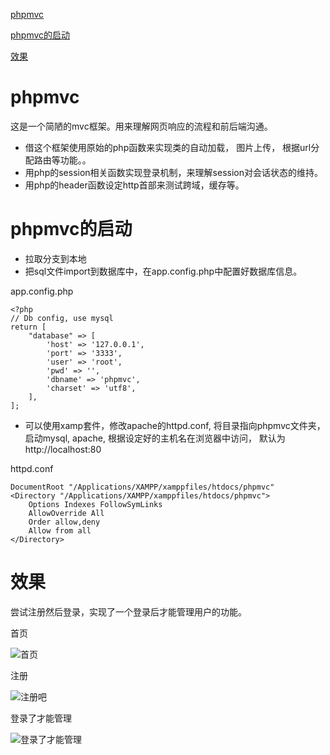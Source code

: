 
[phpmvc](https://github.com/h476564406/phpmvc#phpmvc%E7%9A%84%E5%90%AF%E5%8A%A8)

[phpmvc的启动](https://github.com/h476564406/phpmvc#phpmvc%E7%9A%84%E5%90%AF%E5%8A%A8)

[效果](https://github.com/h476564406/phpmvc#phpmvc%E7%9A%84%E5%90%AF%E5%8A%A8)

# phpmvc
这是一个简陋的mvc框架。用来理解网页响应的流程和前后端沟通。

* 借这个框架使用原始的php函数来实现类的自动加载， 图片上传， 根据url分配路由等功能。。 
* 用php的session相关函数实现登录机制，来理解session对会话状态的维持。
* 用php的header函数设定http首部来测试跨域，缓存等。


# phpmvc的启动
* 拉取分支到本地
* 把sql文件import到数据库中，在app.config.php中配置好数据库信息。
 
app.config.php

```
<?php
// Db config, use mysql
return [
    "database" => [
        'host' => '127.0.0.1',
        'port' => '3333',
        'user' => 'root',
        'pwd' => '',
        'dbname' => 'phpmvc',
        'charset' => 'utf8',
    ],
];

```
* 可以使用xamp套件，修改apache的httpd.conf, 将目录指向phpmvc文件夹， 启动mysql, apache, 根据设定好的主机名在浏览器中访问， 默认为http://localhost:80

httpd.conf

```
DocumentRoot "/Applications/XAMPP/xamppfiles/htdocs/phpmvc"
<Directory "/Applications/XAMPP/xamppfiles/htdocs/phpmvc">
    Options Indexes FollowSymLinks
    AllowOverride All
    Order allow,deny
    Allow from all
</Directory>

```
# 效果
尝试注册然后登录，实现了一个登录后才能管理用户的功能。

首页

![首页](http://47.96.13.73/dist/1.png)

注册

![注册吧](http://47.96.13.73/dist/2.png)

登录了才能管理

![登录了才能管理](http://47.96.13.73/dist/3.png)
